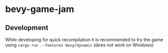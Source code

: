 # bevy-game-jam

## Development
While developing for quick recompilation it is recommended to try the game using `cargo run --features bevy/dynamic` (does not work on Windows)
